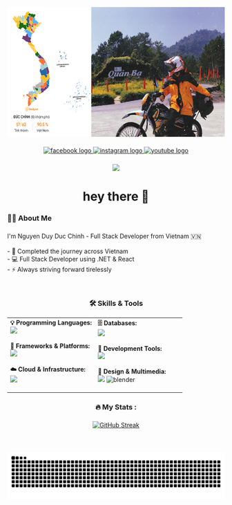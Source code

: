 <div align="center">
  
  <img style="border-radius: 30" height="300" src="https://raw.githubusercontent.com/BlackZ36/BlackZ36/main/Untitled-1.png"/>
</div>

####

<div align="center">
  <a href="https://www.facebook.com/duchinh0306/" target="_blank">
    <img src="https://img.shields.io/static/v1?message=Facebook&logo=facebook&label=&color=1877F2&logoColor=white&labelColor=&style=for-the-badge" height="25" alt="facebook logo"  />
  </a>
  <a href="https://www.instagram.com/bun._.z" target="_blank">
    <img src="https://img.shields.io/static/v1?message=Instagram&logo=instagram&label=&color=E4405F&logoColor=white&labelColor=&style=for-the-badge" height="25" alt="instagram logo"  />
  </a>
  <a href="https://www.youtube.com/@BlackZ362" target="_blank">
    <img src="https://img.shields.io/static/v1?message=Youtube&logo=youtube&label=&color=FF0000&logoColor=white&labelColor=&style=for-the-badge" height="25" alt="youtube logo"  />
  </a>
</div>

###

<div align="center">
  
![](https://komarev.com/ghpvc/?username=BlackZ36&color=red&base=3142)

</div>

###

<h1 align="center">hey there 👋</h1>

###

<h3 align="left">👩‍💻  About Me</h3>

###

<p align="left">
  I'm Nguyen Duy Duc Chinh - Full Stack Developer from Vietnam 🇻🇳<br><br>
  - 🔭 Completed the journey across Vietnam<br>
  - 💻 Full Stack Developer using .NET & React<br>
  - ⚡ Always striving forward tirelessly
</p>
<br>

###

<h3 align="center">🛠 Skills & Tools</h3>

<div align="center">
<table border="0" cellspacing="0" cellpadding="0" width="100%">
  <tr>
    <td valign="top" width="50%">
      <strong>💡 Programming Languages:</strong><br>
      <img src="https://skillicons.dev/icons?i=c,cs,java,js,html,css" height="40" />
      <br><br>
      <strong>🧰 Frameworks & Platforms:</strong><br>
      <img src="https://skillicons.dev/icons?i=dotnet,react,nodejs,unity,androidstudio,vite,bootstrap" height="40" />
      <br><br>
      <strong>☁️ Cloud & Infrastructure:</strong><br>
      <img src="https://skillicons.dev/icons?i=aws,azure,firebase" height="40" />
      <br><br>
    </td>
    <td valign="top" width="50%">
      <strong>🗄 Databases:</strong><br>
      <img src="https://skillicons.dev/icons?i=mysql,sqlite,mongodb" height="40" />
      <br><br>
      <strong>🧪 Development Tools:</strong><br>
      <img src="https://skillicons.dev/icons?i=postman,git,github,gitlab,vscode,visualstudio,idea,jira" height="40" />
      <br><br>
      <strong>🎨 Design & Multimedia:</strong><br>
      <img src="https://skillicons.dev/icons?i=ps,ae,ai,pr" height="40" />
      <img src="https://cdn.jsdelivr.net/gh/devicons/devicon/icons/blender/blender-original.svg" height="40" alt="blender" />
      <br><br>
    </td>
  </tr>
</table>
</div>

###

<h3 align="center">🔥  My Stats :</h3>

###

<div align="center">
   <a href="https://git.io/streak-stats"><img src="https://streak-stats.demolab.com?user=BlackZ36&theme=rising-sun&date_format=j%2Fn%5B%2FY%5D" alt="GitHub Streak" /></a>
</div>

###

<br clear="both">

<div align="center">
  
![snake gif](https://github.com/BlackZ36/BlackZ36/blob/output/github-contribution-grid-snake-dark.svg)

</div>

###
